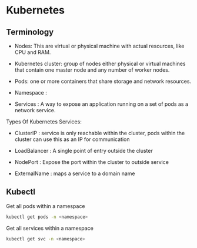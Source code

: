 # Kubernetes

## Terminology

- Nodes: This are virtual or physical machine with actual resources, like CPU and RAM.

- Kubernetes cluster: group of nodes either physical or virtual machines that contain one master node and any number of worker nodes.

- Pods:  one or more containers that share storage and network resources.

- Namespace : 

- Services : A way to expose an application running on a set of pods as a network service.

  


Types Of Kubernetes Services:
- ClusterIP : service is only reachable within the cluster, pods within the cluster can use this as an IP for communication
  
- LoadBalancer : A single point of entry outside the cluster

- NodePort : Expose the port within the cluster to outside service

- ExternalName : maps a service to a domain name

## Kubectl 

Get all pods within a  namespace

```bash
kubectl get pods -n <namespace>
```

Get all services within a  namespace

```bash
kubectl get svc -n <namespace>
```
